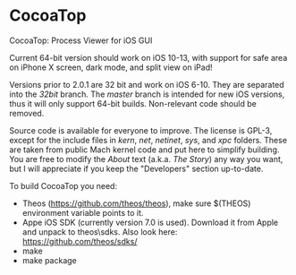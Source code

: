 # CocoaTop
CocoaTop: Process Viewer for iOS GUI

Current 64-bit version should work on iOS 10-13, with support for safe area on iPhone X screen, dark mode, and split view on iPad!

Versions prior to 2.0.1 are 32 bit and work on iOS 6-10. They are separated into the *32bit* branch. The *master* branch is intended for new iOS versions, thus it will only support 64-bit builds. Non-relevant code should be removed.

Source code is available for everyone to improve. The license is GPL-3, except for the include files in *kern*, *net*, *netinet*, *sys*, and *xpc* folders. These are taken from public Mach kernel code and put here to simplify building. You are free to modify the *About* text (a.k.a. *The Story*) any way you want, but I will appreciate if you keep the "Developers" section up-to-date.

To build CocoaTop you need:
* Theos (https://github.com/theos/theos), make sure $(THEOS) environment variable points to it.
* Appe iOS SDK (currently version 7.0 is used). Download it from Apple and unpack to theos\sdks\. Also look here: https://github.com/theos/sdks/
* make
* make package

